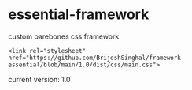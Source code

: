 # essential-framework

custom barebones css framework

    <link rel="stylesheet" href="https://github.com/BrijeshSinghal/framework-essential/blob/main/1.0/dist/css/main.css">

current version: 1.0
